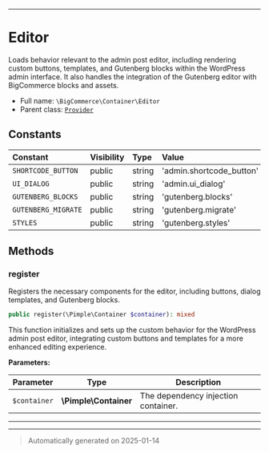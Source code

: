 ***

# Editor

Loads behavior relevant to the admin post editor, including rendering custom buttons,
templates, and Gutenberg blocks within the WordPress admin interface. It also handles
the integration of the Gutenberg editor with BigCommerce blocks and assets.



* Full name: `\BigCommerce\Container\Editor`
* Parent class: [`Provider`](./classes/BigCommerce/Container/Provider.md)


## Constants

| Constant | Visibility | Type | Value |
|:---------|:-----------|:-----|:------|
|`SHORTCODE_BUTTON`|public|string|&#039;admin.shortcode_button&#039;|
|`UI_DIALOG`|public|string|&#039;admin.ui_dialog&#039;|
|`GUTENBERG_BLOCKS`|public|string|&#039;gutenberg.blocks&#039;|
|`GUTENBERG_MIGRATE`|public|string|&#039;gutenberg.migrate&#039;|
|`STYLES`|public|string|&#039;gutenberg.styles&#039;|


## Methods


### register

Registers the necessary components for the editor, including buttons, dialog templates,
and Gutenberg blocks.

```php
public register(\Pimple\Container $container): mixed
```

This function initializes and sets up the custom behavior for the WordPress admin post
editor, integrating custom buttons and templates for a more enhanced editing experience.






**Parameters:**

| Parameter | Type | Description |
|-----------|------|-------------|
| `$container` | **\Pimple\Container** | The dependency injection container. |





***


***
> Automatically generated on 2025-01-14
